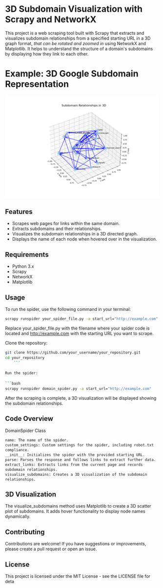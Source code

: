 # 3D Subdomain Visualization with Scrapy and NetworkX

This project is a web scraping tool built with Scrapy that extracts and visualizes subdomain relationships from a specified starting URL in a 3D graph format, *that can be rotated and zoomed in* using NetworkX and Matplotlib. It helps to understand the structure of a domain's subdomains by displaying how they link to each other.

# Example: 3D Google Subdomain Representation

![Alt text](3D_Google.png)

## Features

- Scrapes web pages for links within the same domain.
- Extracts subdomains and their relationships.
- Visualizes the subdomain relationships in a 3D directed graph.
- Displays the name of each node when hovered over in the visualization.

## Requirements

- Python 3.x
- Scrapy
- NetworkX
- Matplotlib

## Usage

To run the spider, use the following command in your terminal:

```bash
scrapy runspider your_spider_file.py -a start_url="http://example.com"
```

Replace your_spider_file.py with the filename where your spider code is located and http://example.com with the starting URL you want to scrape.

Clone the repository:

```bash
git clone https://github.com/your_username/your_repository.git
cd your_repository
    ```

Run the spider:

```bash
scrapy runspider domain_spider.py -a start_url="http://example.com"
```

After the scraping is complete, a 3D visualization will be displayed showing the subdomain relationships.

## Code Overview
DomainSpider Class

    name: The name of the spider.
    custom_settings: Custom settings for the spider, including robot.txt compliance.
    __init__: Initializes the spider with the provided starting URL.
    parse: Parses the response and follows links to extract further data.
    extract_links: Extracts links from the current page and records subdomain relationships.
    visualize_subdomains: Creates a 3D visualization of the subdomain relationships.

## 3D Visualization

The visualize_subdomains method uses Matplotlib to create a 3D scatter plot of subdomains. It adds hover functionality to display node names dynamically.

## Contributing

Contributions are welcome! If you have suggestions or improvements, please create a pull request or open an issue.

## License

This project is licensed under the MIT License - see the LICENSE file for deta
